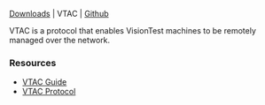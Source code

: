 [Downloads](downloads.md)
|
VTAC
|
[Github](https://github.com/Matthiasclee/VisionTest)

VTAC is a protocol that enables VisionTest machines to be remotely managed over the network.

### Resources
* [VTAC Guide](https://github.com/Matthiasclee/VisionTest/blob/master/docs/vtac.md)
* [VTAC Protocol](https://github.com/Matthiasclee/VisionTest/blob/master/docs/vtac_protocol.md)
